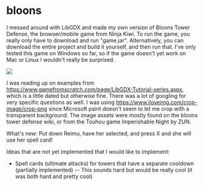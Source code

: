 # bloons
I messed around with LibGDX and made my own version of Bloons Tower Defense, the browser/mobile game from Ninja Kiwi.
To run the game, you really only have to download and run "game.jar". Alternatively, you can download the entire project and build it yourself, and then run that.
I've only tested this game on Windows so far, so if the game doesn't yet work on Mac or Linux I wouldn't really be surprised.

![](bloons3.gif)

I was reading up on examples from https://www.gamefromscratch.com/page/LibGDX-Tutorial-series.aspx, which is a little dated but otherwise fine. There was a lot of googling for very specific questions as well.
I was using https://www.iloveimg.com/crop-image/crop-png since Microsoft paint doesn't seem to let me crop with a transparent background.
The image assets were mostly found on the bloons tower defense wiki, or from the Touhou game Imperishable Night by ZUN.

What's new: Put down Reimu, have her selected, and press X and she will use her spell card!

Ideas that are not yet implemented that I would like to implement:

- Spell cards (ultimate attacks) for towers that have a separate cooldown (partially implemented)
-- This sounds hard but would be really cool (it was both hard and pretty cool)